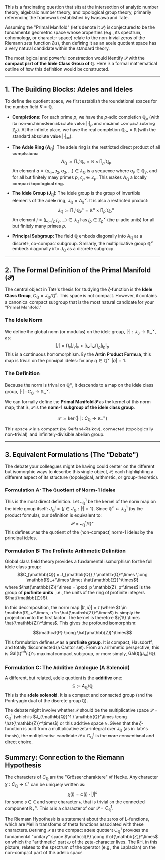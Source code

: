 This is a fascinating question that sits at the intersection of analytic number theory, algebraic number theory, and topological group theory, primarily referencing the framework established by Iwasawa and Tate.

Assuming the "Primal Manifold" (let's denote it $\mathcal{P}$) is conjectured to be the fundamental geometric space whose properties (e.g., its spectrum, cohomology, or character space) relate to the non-trivial zeros of the Riemann zeta function $\zeta(s)$, then defining it as an adele quotient space has a very natural candidate within the standard theory.

The most logical and powerful construction would identify $\mathcal{P}$ with the **compact part of the Idele Class Group of $\mathbb{Q}$**. Here is a formal mathematical outline of how this definition would be constructed.

---

## 1. The Building Blocks: Adeles and Ideles

To define the quotient space, we first establish the foundational spaces for the number field $K = \mathbb{Q}$.

* **Completions:** For each prime $p$, we have the $p$-adic completion $\mathbb{Q}_p$ (with its non-archimedean absolute value $|\cdot|_p$ and maximal compact subring $\mathbb{Z}_p$). At the infinite place, we have the real completion $\mathbb{Q}_\infty = \mathbb{R}$ (with the standard absolute value $|\cdot|_\infty$).

* **The Adele Ring ($A_{\mathbb{Q}}$):** The adele ring is the restricted direct product of all completions:
    $$A_{\mathbb{Q}} := \prod_{v}' \mathbb{Q}_v = \mathbb{R} \times \prod_{p}' \mathbb{Q}_p$$
    An element $a = (a_\infty, a_2, a_3, \dots) \in A_{\mathbb{Q}}$ is a sequence where $a_v \in \mathbb{Q}_v$, and for all but finitely many primes $p$, $a_p \in \mathbb{Z}_p$. This makes $A_{\mathbb{Q}}$ a locally compact topological ring.

* **The Idele Group ($J_{\mathbb{Q}}$):** The idele group is the group of invertible elements of the adele ring, $J_{\mathbb{Q}} = A_{\mathbb{Q}}^\times$. It is also a restricted product:
    $$J_{\mathbb{Q}} := \prod_{v}' \mathbb{Q}_v^\times = \mathbb{R}^\times \times \prod_{p}' \mathbb{Q}_p^\times$$
    An element $j = (j_\infty, j_2, j_3, \dots) \in J_{\mathbb{Q}}$ has $j_p \in \mathbb{Z}_p^\times$ (the $p$-adic units) for all but finitely many primes $p$.

* **Principal Subgroup:** The field $\mathbb{Q}$ embeds diagonally into $A_{\mathbb{Q}}$ as a discrete, co-compact subgroup. Similarly, the multiplicative group $\mathbb{Q}^\times$ embeds diagonally into $J_{\mathbb{Q}}$ as a discrete subgroup.

---

## 2. The Formal Definition of the Primal Manifold ($\mathcal{P}$)

The central object in Tate's thesis for studying the $\zeta$-function is the **Idele Class Group**, $C_{\mathbb{Q}} = J_{\mathbb{Q}} / \mathbb{Q}^\times$. This space is not compact. However, it contains a canonical compact subgroup that is the most natural candidate for your "Primal Manifold."

### The Idele Norm

We define the global norm (or modulus) on the idele group, $|\cdot|: J_{\mathbb{Q}} \to \mathbb{R}_+^\times$, as:
$$|j| = \prod_v |j_v|_v = |j_\infty|_\infty \prod_p |j_p|_p$$
This is a continuous homomorphism. By the **Artin Product Formula**, this map is trivial on the principal ideles: for any $q \in \mathbb{Q}^\times$, $|q| = 1$.

### The Definition

Because the norm is trivial on $\mathbb{Q}^\times$, it descends to a map on the idele class group, $|\cdot|: C_{\mathbb{Q}} \to \mathbb{R}_+^\times$.

We can formally define the **Primal Manifold $\mathcal{P}$** as the kernel of this norm map; that is, $\mathcal{P}$ is the **norm-1 subgroup of the idele class group**.

$$\mathcal{P} := \ker( |\cdot|: C_{\mathbb{Q}} \to \mathbb{R}_+^\times )$$

This space $\mathcal{P}$ is a compact (by Gelfand-Raikov), connected (topologically non-trivial), and infinitely-divisible abelian group.

---

## 3. Equivalent Formulations (The "Debate")

The debate your colleagues might be having could center on the different but isomorphic ways to describe this single object, $\mathcal{P}$, each highlighting a different aspect of its structure (topological, arithmetic, or group-theoretic).

### Formulation A: The Quotient of Norm-1 Ideles

This is the most direct definition. Let $J_{\mathbb{Q}}^1$ be the kernel of the norm map on the idele group itself: $J_{\mathbb{Q}}^1 = \{ j \in J_{\mathbb{Q}} : |j|=1 \}$.
Since $\mathbb{Q}^\times \subset J_{\mathbb{Q}}^1$ (by the product formula), our definition is equivalent to:
$$\mathcal{P} = J_{\mathbb{Q}}^1 / \mathbb{Q}^\times$$
This defines $\mathcal{P}$ as the quotient of the (non-compact) norm-1 ideles by the principal ideles.

### Formulation B: The Profinite Arithmetic Definition

Global class field theory provides a fundamental isomorphism for the full idele class group:
$$C_{\mathbb{Q}} = J_{\mathbb{Q}} / \mathbb{Q}^\times \cong \mathbb{R}_+^\times \times \hat{\mathbb{Z}}^\times$$
where $\hat{\mathbb{Z}}^\times = \prod_p \mathbb{Z}_p^\times$ is the group of **profinite units** (i.e., the units of the ring of profinite integers $\hat{\mathbb{Z}}$).

In this decomposition, the norm map $|(t, u)| = t$ (where $t \in \mathbb{R}_+^\times, u \in \hat{\mathbb{Z}}^\times$) is simply the projection onto the first factor.
The kernel is therefore $\{1\} \times \hat{\mathbb{Z}}^\times$. This gives the profound isomorphism:

$$\mathcal{P} \cong \hat{\mathbb{Z}}^\times$$

This formulation defines $\mathcal{P}$ as a **profinite group**. It is compact, Hausdorff, and totally disconnected (a Cantor set). From an arithmetic perspective, this is $\text{Gal}(\mathbb{Q}^{ab} / \mathbb{Q})$'s maximal compact subgroup, or more simply, $\text{Gal}(\mathbb{Q}(\mu_\infty)/\mathbb{Q})$.

### Formulation C: The Additive Analogue (A Solenoid)

A different, but related, adele quotient is the **additive** one:
$$\mathbb{S} := A_{\mathbb{Q}} / \mathbb{Q}$$
This is the **adele solenoid**. It is a compact and connected group (and the Pontryagin dual of the discrete group $\mathbb{Q}$).

The debate might involve whether $\mathcal{P}$ should be the multiplicative space $\mathcal{P} = C_{\mathbb{Q}}^1$ (which is $J_{\mathbb{Q}}^1 / \mathbb{Q}^\times \cong \hat{\mathbb{Z}}^\times$) or this additive space $\mathbb{S}$. Given that the $\zeta$-function is built from a multiplicative zeta-integral over $J_{\mathbb{Q}}$ (as in Tate's thesis), the multiplicative candidate $\mathcal{P} = C_{\mathbb{Q}}^1$ is the more conventional and direct choice.

## Summary: Connection to the Riemann Hypothesis

The characters of $C_{\mathbb{Q}}$ are the "Grössencharaktere" of Hecke. Any character $\chi: C_{\mathbb{Q}} \to \mathbb{C}^\times$ can be uniquely written as:
$$\chi(j) = \omega(j) \cdot |j|^s$$
for some $s \in \mathbb{C}$ and some character $\omega$ that is trivial on the connected component $\mathbb{R}_+^\times$. This $\omega$ is a character of our $\mathcal{P} = C_{\mathbb{Q}}^1$.

The Riemann Hypothesis is a statement about the zeros of L-functions, which are Mellin transforms of theta functions associated with these characters. Defining $\mathcal{P}$ as the compact adele quotient $C_{\mathbb{Q}}^1$ provides the fundamental "unitary" space $\mathcal{P} \cong \hat{\mathbb{Z}}^\times$ on which the "arithmetic" part $\omega$ of the zeta-character lives. The RH, in this picture, relates to the spectrum of the operator (e.g., the Laplacian) on the non-compact part of this adelic space.
